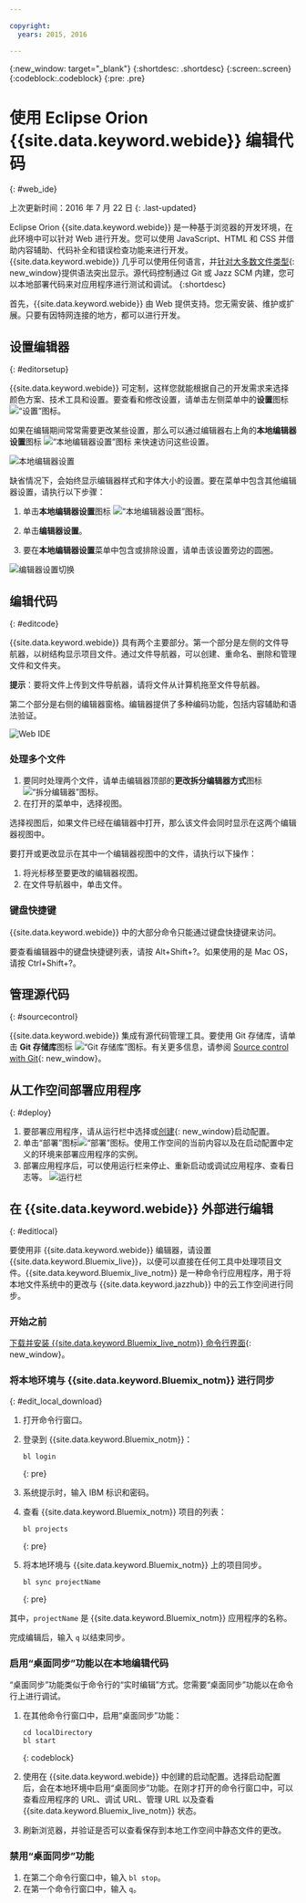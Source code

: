 ```yaml
---

copyright:
  years: 2015, 2016

---
```


{:new_window: target="_blank"}
{:shortdesc: .shortdesc}
{:screen:.screen}
{:codeblock:.codeblock}
{:pre: .pre}

# 使用 Eclipse Orion {{site.data.keyword.webide}} 编辑代码
{: #web_ide}

上次更新时间：2016 年 7 月 22 日
{: .last-updated}

Eclipse Orion {{site.data.keyword.webide}} 是一种基于浏览器的开发环境，在此环境中可以针对 Web 进行开发。您可以使用 JavaScript、HTML 和 CSS 并借助内容辅助、代码补全和错误检查功能来进行开发。{{site.data.keyword.webide}} 几乎可以使用任何语言，并[针对大多数文件类型](https://hub.jazz.net/docs/overview/#dev_support){: new_window}提供语法突出显示。源代码控制通过 Git 或 Jazz SCM 内建，您可以本地部署代码来对应用程序进行测试和调试。
{:shortdesc}

首先，{{site.data.keyword.webide}} 由 Web 提供支持。您无需安装、维护或扩展。只要有因特网连接的地方，都可以进行开发。

## 设置编辑器
{: #editorsetup}

{{site.data.keyword.webide}} 可定制，这样您就能根据自己的开发需求来选择颜色方案、技术工具和设置。要查看和修改设置，请单击左侧菜单中的**设置**图标 <img class="inline" src="./images/webide_settings_icon.png"  alt="“设置”图标">。

<!-- LH: I don't think we need to include the following table, so I'm commenting it out. When you're viewing the settings in the Web IDE, this information should be obvious -->

<!--| Categories | Description  |
|---|---|
| Cloud Foundry  | Define a Cloud Foundry API and Manage URL  |
| CSS Validation | Define the severities for CSS linting rules that you use to check your code  |
| Editor Settings  | Configure editor-specific settings for key bindings, editor behavior, layout, and more  |
| Editor Styles  | Configure color schemes for the languages that you use, or import a theme from another editors  |
| Git  | Configure general settings for Git  |
| Globalization | Define globalization settings for your code |
| JavaScript Validation  | Define the severities for the JavaScript linting rules that you use to check your code  |
| Plug-ins  | Install, disable, or remove plug-ins from the editor  | -->

如果在编辑期间常常需要更改某些设置，那么可以通过编辑器右上角的**本地编辑器设置**图标 <img class="inline" src="./images/webide_local_settings_icon.png"  alt="“本地编辑器设置”图标"> 来快速访问这些设置。

![本地编辑器设置](images/webide_local_editor_settings.png)

缺省情况下，会始终显示编辑器样式和字体大小的设置。要在菜单中包含其他编辑器设置，请执行以下步骤：

1. 单击**本地编辑器设置**图标 <img class="inline" src="./images/webide_local_settings_icon.png"  alt="“本地编辑器设置”图标">。

2. 单击**编辑器设置**。

3. 要在**本地编辑器设置**菜单中包含或排除设置，请单击该设置旁边的圆圈。

![编辑器设置切换](images/webide_editor_settings_toggle.png)


## 编辑代码
{: #editcode}

{{site.data.keyword.webide}} 具有两个主要部分。第一个部分是左侧的文件导航器，以树结构显示项目文件。通过文件导航器，可以创建、重命名、删除和管理文件和文件夹。

**提示**：要将文件上传到文件导航器，请将文件从计算机拖至文件导航器。

第二个部分是右侧的编辑器窗格。编辑器提供了多种编码功能，包括内容辅助和语法验证。

![Web IDE](images/webide.png)

### 处理多个文件
1. 要同时处理两个文件，请单击编辑器顶部的**更改拆分编辑器方式**图标 <img class="inline" src="./images/webide_split_editor_icon.png"  alt="“拆分编辑器”图标">。
2. 在打开的菜单中，选择视图。

 选择视图后，如果文件已经在编辑器中打开，那么该文件会同时显示在这两个编辑器视图中。

 要打开或更改显示在其中一个编辑器视图中的文件，请执行以下操作：
 1. 将光标移至要更改的编辑器视图。
 2. 在文件导航器中，单击文件。

### 键盘快捷键
{{site.data.keyword.webide}} 中的大部分命令只能通过键盘快捷键来访问。

要查看编辑器中的键盘快捷键列表，请按 Alt+Shift+?。如果使用的是 Mac OS，请按 Ctrl+Shift+?。

## 管理源代码
{: #sourcecontrol}

{{site.data.keyword.webide}} 集成有源代码管理工具。要使用 Git 存储库，请单击 **Git 存储库**图标 <img class="inline" src="./images/webide_git_icon.png"  alt="“Git 存储库”图标">。有关更多信息，请参阅 [Source control with Git](https://hub.jazz.net/docs/git/){: new_window}。


## 从工作空间部署应用程序
{: #deploy}

1. 要部署应用程序，请从运行栏中选择或[创建](https://hub.jazz.net/tutorials/livesync/#launch_configuration){: new_window}启动配置。
1. 单击“部署”图标<img class="inline" src="./images/webide_deploy_button.png"  alt="“部署”图标">。使用工作空间的当前内容以及在启动配置中定义的环境来部署应用程序的实例。 
2. 部署应用程序后，可以使用运行栏来停止、重新启动或调试应用程序、查看日志等。
![运行栏](images/webide_runbar.png)

<!-- LH: I'm commenting out the following list because I think this information is obvious from the UI. I also updated the preceding sentence to mention a few things that you can do from the run bar.

 * Stop the app: <img  class="inline" src="./images/webide_stop_button.png"  alt="The stop icon">
 * Open the deployed app: <img class="inline" src="./images/webide_open_app_url.png"  alt="The open app URL icon">
 * View the logs of the deployed app: <img class="inline" src="./images/webide_view_logs.png"  alt="The view logs icon">
 * Open the app's Dashboard: <img  class="inline" src="./images/webide_open_dashboard.png"  alt="The open dashboard icon">
 * If you are developing a Node.js app, enable Live Edit mode: <img  class="inline"  src="./images/webide_enable_live_edit.png"  alt="The enable live edit slider">
 * With Live Edit mode enabled, restart the app quickly, without redeployment: <img  class="inline" src="./images/webide_live_edit_restart.png"  alt="The Live Edit restart icon">
 * With Live Edit mode enabled, access the debugger: <img  class="inline" src="./images/webide_debug_icon.png"  alt="The debug icon"> -->

 ## 在 {{site.data.keyword.webide}} 外部进行编辑
{: #editlocal}

要使用非 {{site.data.keyword.webide}} 编辑器，请设置 {{site.data.keyword.Bluemix_live}}，以便可以直接在任何工具中处理项目文件。{{site.data.keyword.Bluemix_live_notm}} 是一种命令行应用程序，用于将本地文件系统中的更改与 {{site.data.keyword.jazzhub}} 中的云工作空间进行同步。 

### 开始之前 

[下载并安装 {{site.data.keyword.Bluemix_live_notm}} 命令行界面](http://livesyncdownload.ng.bluemix.net){: new_window}。

### 将本地环境与 {{site.data.keyword.Bluemix_notm}} 进行同步
{: #edit_local_download}

1. 打开命令行窗口。
2. 登录到 {{site.data.keyword.Bluemix_notm}}：

	```
	bl login
	```
	{: pre}

3. 系统提示时，输入 IBM 标识和密码。
4. 查看 {{site.data.keyword.Bluemix_notm}} 项目的列表： 

	```
	bl projects
	```
	{: pre}

4. 将本地环境与 {{site.data.keyword.Bluemix_notm}} 上的项目同步。

	```
	bl sync projectName
	```
	{: pre}

其中，`projectName` 是 {{site.data.keyword.Bluemix_notm}} 应用程序的名称。

完成编辑后，输入 `q` 以结束同步。

### 启用“桌面同步”功能以在本地编辑代码

“桌面同步”功能类似于命令行的“实时编辑”方式。您需要“桌面同步”功能以在命令行上进行调试。
1. 在其他命令行窗口中，启用“桌面同步”功能：

	```
	cd localDirectory
	bl start
	```
	{: codeblock}

2. 使用在 {{site.data.keyword.webide}} 中创建的启动配置。选择启动配置后，会在本地环境中启用“桌面同步”功能。在刚才打开的命令行窗口中，可以查看应用程序的 URL、调试 URL、管理 URL 以及查看 {{site.data.keyword.Bluemix_live_notm}} 状态。

3. 刷新浏览器，并验证是否可以查看保存到本地工作空间中静态文件的更改。 

### 禁用“桌面同步”功能

1. 在第二个命令行窗口中，输入 `bl stop`。
2. 在第一个命令行窗口中，输入 `q`。
